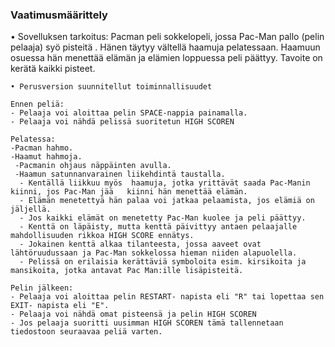 ### Vaatimusmäärittely
• Sovelluksen tarkoitus: Pacman peli sokkelopeli, jossa Pac-Man pallo (pelin pelaaja) syö pisteitä . Hänen täytyy vältellä haamuja pelatessaan. Haamuun osuessa hän menettää elämän ja elämien loppuessa peli päättyy. Tavoite on kerätä kaikki pisteet.
      
    • Perusversion suunnitellut toiminnallisuudet
	
	Ennen peliä:
	- Pelaaja voi aloittaa pelin SPACE-nappia painamalla.
	- Pelaaja voi nähdä pelissä suoritetun HIGH SCOREN

	Pelatessa:
	-Pacman hahmo. 
	-Haamut hahmoja. 
	 -Pacmanin ohjaus näppäinten avulla. 
	 -Haamun satunnanvarainen liikehdintä taustalla. 
      - Kentällä liikkuu myös  haamuja, jotka yrittävät saada Pac-Manin kiinni, jos Pac-Man jää   kiinni hän menettää elämän.
      - Elämän menetettyä hän palaa voi jatkaa pelaamista, jos elämiä on jäljellä.
      - Jos kaikki elämät on menetetty Pac-Man kuolee ja peli päättyy.
      - Kenttä on läpäisty, mutta kenttä päivittyy antaen pelaajalle mahdollisuuden rikkoa HIGH SCORE ennätys.
      - Jokainen kenttä alkaa tilanteesta, jossa aaveet ovat lähtöruudussaan ja Pac-Man sokkelossa hieman niiden alapuolella.
      - Pelissä on erilaisia kerättäviä symboloita esim. kirsikoita ja mansikoita, jotka antavat Pac Man:ille lisäpisteitä.

	Pelin jälkeen:
	- Pelaaja voi aloittaa pelin RESTART- napista eli "R" tai lopettaa sen EXIT- napista eli "E".
	- Pelaaja voi nähdä omat pisteensä ja pelin HIGH SCOREN
	- Jos pelaaja suoritti uusimman HIGH SCOREN tämä tallennetaan tiedostoon seuraavaa peliä varten.


	
	
	
